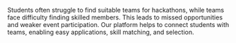 Students often struggle to find suitable teams for hackathons, while teams face difficulty finding skilled members. This leads to missed opportunities and weaker event participation. Our platform helps to connect students with teams, enabling easy applications, skill matching, and selection.
